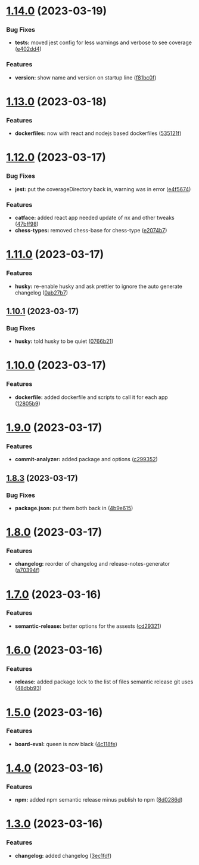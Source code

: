 # [1.14.0](https://github.com/LazyBrush/ada-mono/compare/v1.13.0...v1.14.0) (2023-03-19)


### Bug Fixes

* **tests:** moved jest config for less warnings and verbose to see coverage ([e402dd4](https://github.com/LazyBrush/ada-mono/commit/e402dd4b96158c61288fa33c36dd5755ec1b7570))


### Features

* **version:** show name and version on startup line ([f81bc0f](https://github.com/LazyBrush/ada-mono/commit/f81bc0f92c56a13b7bdd0e3e6f28f8c853e79e1d))

# [1.13.0](https://github.com/LazyBrush/ada-mono/compare/v1.12.0...v1.13.0) (2023-03-18)


### Features

* **dockerfiles:** now with react and nodejs based dockerfiles ([535121f](https://github.com/LazyBrush/ada-mono/commit/535121fe242d8c89f5821f2476e589ceb94a6ce7))

# [1.12.0](https://github.com/LazyBrush/ada-mono/compare/v1.11.0...v1.12.0) (2023-03-17)


### Bug Fixes

* **jest:** put the coverageDirectory back in, warning was in error ([e4f5674](https://github.com/LazyBrush/ada-mono/commit/e4f5674f89a0bba1651647c30ec173a324a187de))


### Features

* **catface:** added react app needed update of nx and other tweaks ([47bff98](https://github.com/LazyBrush/ada-mono/commit/47bff98e18a32e347e63dcee99b1780ebfbefc0f))
* **chess-types:** removed chess-base for chess-type ([e2074b7](https://github.com/LazyBrush/ada-mono/commit/e2074b718648da5e44b433a011cd6594c92376e1))

# [1.11.0](https://github.com/LazyBrush/ada-mono/compare/v1.10.1...v1.11.0) (2023-03-17)


### Features

* **husky:** re-enable husky and ask prettier to ignore the auto generate changelog ([0ab27b7](https://github.com/LazyBrush/ada-mono/commit/0ab27b76828791f5363113abfe6311c38fec8a8f))

## [1.10.1](https://github.com/LazyBrush/ada-mono/compare/v1.10.0...v1.10.1) (2023-03-17)

### Bug Fixes

- **husky:** told husky to be quiet ([0766b21](https://github.com/LazyBrush/ada-mono/commit/0766b2192a37d9067f26a13a4ec862f7c7305ae7))

# [1.10.0](https://github.com/LazyBrush/ada-mono/compare/v1.9.0...v1.10.0) (2023-03-17)

### Features

- **dockerfile:** added dockerfile and scripts to call it for each app ([12805b9](https://github.com/LazyBrush/ada-mono/commit/12805b92c666732c03452273868aa67c761d461d))

# [1.9.0](https://github.com/LazyBrush/ada-mono/compare/v1.8.3...v1.9.0) (2023-03-17)

### Features

- **commit-analyzer:** added package and options ([c299352](https://github.com/LazyBrush/ada-mono/commit/c2993521190b4e7a84f4fffa17f9e3e1368c2537))

## [1.8.3](https://github.com/LazyBrush/ada-mono/compare/v1.8.2...v1.8.3) (2023-03-17)

### Bug Fixes

- **package.json:** put them both back in ([4b9e615](https://github.com/LazyBrush/ada-mono/commit/4b9e61568004f802a567749bd4e6bf9e77ef1ad4))

# [1.8.0](https://github.com/LazyBrush/ada-mono/compare/v1.7.0...v1.8.0) (2023-03-17)

### Features

- **changelog:** reorder of changelog and release-notes-generator ([a70394f](https://github.com/LazyBrush/ada-mono/commit/a70394fb32f8e5e91e0827012b1b1f19803e6732))

# [1.7.0](https://github.com/LazyBrush/ada-mono/compare/v1.6.0...v1.7.0) (2023-03-16)

### Features

- **semantic-release:** better options for the assests ([cd29321](https://github.com/LazyBrush/ada-mono/commit/cd29321562162cf7dcdeed200098c22e776e48dc))

# [1.6.0](https://github.com/LazyBrush/ada-mono/compare/v1.5.0...v1.6.0) (2023-03-16)

### Features

- **release:** added package lock to the list of files semantic release git uses ([48dbb93](https://github.com/LazyBrush/ada-mono/commit/48dbb936cfdc823e8a14087fd9771e182cae1464))

# [1.5.0](https://github.com/LazyBrush/ada-mono/compare/v1.4.0...v1.5.0) (2023-03-16)

### Features

- **board-eval:** queen is now black ([4c118fe](https://github.com/LazyBrush/ada-mono/commit/4c118fe6a4e730ff77d78997af05fc26422f1bb7))

# [1.4.0](https://github.com/LazyBrush/ada-mono/compare/v1.3.0...v1.4.0) (2023-03-16)

### Features

- **npm:** added npm semantic release minus publish to npm ([8d0286d](https://github.com/LazyBrush/ada-mono/commit/8d0286ddd644e7e0924a1a211166b35a0ded11a9))

# [1.3.0](https://github.com/LazyBrush/ada-mono/compare/v1.2.0...v1.3.0) (2023-03-16)

### Features

- **changelog:** added changelog ([3ec1fdf](https://github.com/LazyBrush/ada-mono/commit/3ec1fdf63ad652753e9e5b618109d38bb040052b))
